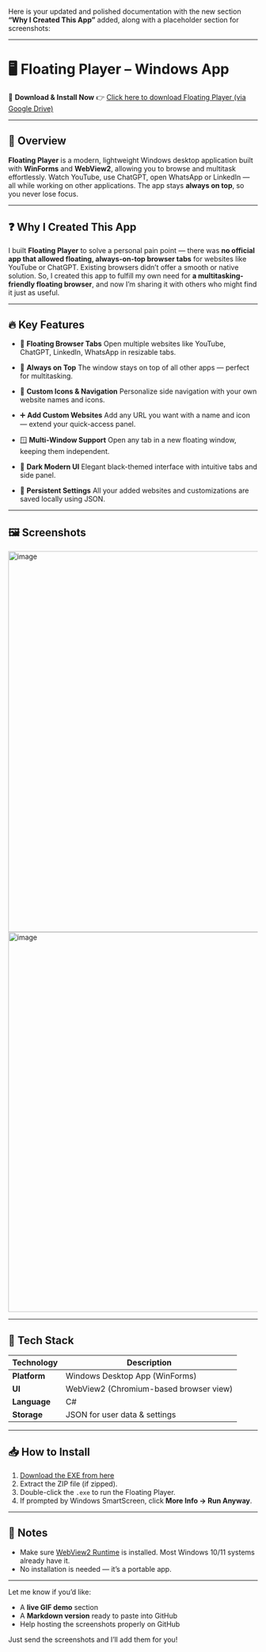Here is your updated and polished documentation with the new section **“Why I Created This App”** added, along with a placeholder section for screenshots:

---

# 🖥️ Floating Player – Windows App

🚀 **Download & Install Now**
👉 [Click here to download Floating Player (via Google Drive)](https://drive.google.com/file/d/1jX5xFThnLZuwUgEfbbJTnZ1YrJ1FNHjv/view?usp=sharing)

---

## 🌟 Overview

**Floating Player** is a modern, lightweight Windows desktop application built with **WinForms** and **WebView2**, allowing you to browse and multitask effortlessly. Watch YouTube, use ChatGPT, open WhatsApp or LinkedIn — all while working on other applications. The app stays **always on top**, so you never lose focus.

---

## ❓ Why I Created This App

I built **Floating Player** to solve a personal pain point — there was **no official app that allowed floating, always-on-top browser tabs** for websites like YouTube or ChatGPT. Existing browsers didn’t offer a smooth or native solution.
So, I created this app to fulfill my own need for **a multitasking-friendly floating browser**, and now I’m sharing it with others who might find it just as useful.

---

## 🔥 Key Features

* 🎥 **Floating Browser Tabs**
  Open multiple websites like YouTube, ChatGPT, LinkedIn, WhatsApp in resizable tabs.

* 🧲 **Always on Top**
  The window stays on top of all other apps — perfect for multitasking.

* 🎨 **Custom Icons & Navigation**
  Personalize side navigation with your own website names and icons.

* ➕ **Add Custom Websites**
  Add any URL you want with a name and icon — extend your quick-access panel.

* 🪟 **Multi-Window Support**
  Open any tab in a new floating window, keeping them independent.

* 🌙 **Dark Modern UI**
  Elegant black-themed interface with intuitive tabs and side panel.

* 💾 **Persistent Settings**
  All your added websites and customizations are saved locally using JSON.

---

## 🖼️ Screenshots
<img width="1366" height="768" alt="image" src="https://github.com/user-attachments/assets/647aab4d-5f80-45dd-9b28-753ce6702357" />

<img width="1366" height="766" alt="image" src="https://github.com/user-attachments/assets/54ac1066-6b8d-4d0d-8d7f-c6b069bb12e4" />

---

## 🧰 Tech Stack

| Technology   | Description                            |
| ------------ | -------------------------------------- |
| **Platform** | Windows Desktop App (WinForms)         |
| **UI**       | WebView2 (Chromium-based browser view) |
| **Language** | C#                                     |
| **Storage**  | JSON for user data & settings          |

---

## 📥 How to Install

1. [Download the EXE from here](https://drive.google.com/file/d/1jX5xFThnLZuwUgEfbbJTnZ1YrJ1FNHjv/view?usp=sharing)
2. Extract the ZIP file (if zipped).
3. Double-click the `.exe` to run the Floating Player.
4. If prompted by Windows SmartScreen, click **More Info → Run Anyway**.

---

## 📌 Notes

* Make sure [WebView2 Runtime](https://developer.microsoft.com/en-us/microsoft-edge/webview2/) is installed. Most Windows 10/11 systems already have it.
* No installation is needed — it’s a portable app.

---

Let me know if you’d like:

* A **live GIF demo** section
* A **Markdown version** ready to paste into GitHub
* Help hosting the screenshots properly on GitHub

Just send the screenshots and I’ll add them for you!
